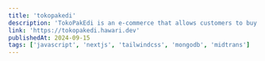 ```yaml
---
title: 'tokopakedi'
description: 'TokoPakEdi is an e-commerce that allows customers to buy products.'
link: 'https://tokopakedi.hawari.dev'
publishedAt: 2024-09-15
tags: ['javascript', 'nextjs', 'tailwindcss', 'mongodb', 'midtrans']
---
```

